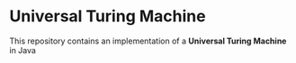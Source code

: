 # Universal Turing Machine

This repository contains an implementation of a <b>Universal Turing Machine</b> in Java
